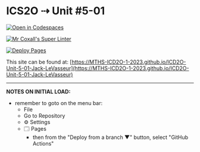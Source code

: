 # ICS2O ⇢ Unit #5-01

[![Open in Codespaces](https://classroom.github.com/assets/launch-codespace-7f7980b617ed060a017424585567c406b6ee15c891e84e1186181d67ecf80aa0.svg)](https://classroom.github.com/open-in-codespaces?assignment_repo_id=14748234)

[![Mr Coxall's Super Linter](https://github.com/MTHS-ICD2O-1-2023/ICD2O-Unit-5-01-Jack-LeVasseur/workflows/Mr%20Coxall's%20Super%20Linter/badge.svg)](https://github.com/MTHS-ICD2O-1-2023/ICD2O-Unit-5-01-Jack-LeVasseur/actions)

[![Deploy Pages](https://github.com/MTHS-ICD2O-1-2023/ICD2O-Unit-5-01-Jack-LeVasseur/workflows/Deploy%20Pages/badge.svg)](https://github.com/MTHS-ICD2O-1-2023/ICD2O-Unit-5-01-Jack-LeVasseur/actions)

This site can be found at: [https://MTHS-ICD2O-1-2023.github.io/ICD2O-Unit-5-01-Jack-LeVasseur](https://MTHS-ICD2O-1-2023.github.io/ICD2O-Unit-5-01-Jack-LeVasseur)

---

**NOTES ON INITIAL LOAD:**
- remember to goto on the menu bar:
  - File
  - Go to Repository
  - ⚙ Settings
  - 🗔 Pages
    - then from the "Deploy from a branch ▼" button, select "GitHub Actions"
